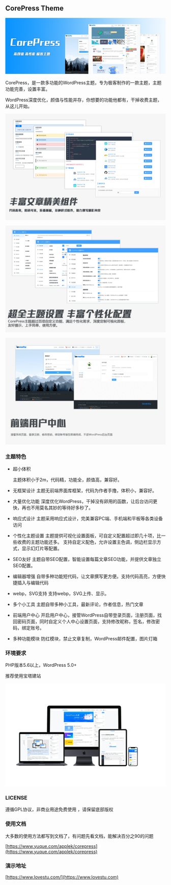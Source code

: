 ## CorePress Theme

![corepress](screenshot/corepress4jsbanner.webp)

CorePress，是一款多功能的WordPress主题，专为极客制作的一款主题，主题功能完善，设置丰富。

WordPress深度优化，颜值与性能并存，你想要的功能他都有，干掉收费主题，从这儿开始。

![corepress](screenshot/corepress4js02.webp)

![corepress](screenshot/corepress4js03.webp)

![corepress](screenshot/corepress4js04.webp)

### 主题特色

* 超小体积

  主题体积小于2m，代码精，功能全，颜值高，兼容好。

* 无框架设计
  主题无前端界面库框架，代码为作者手撸，体积小，兼容好。
* 大量优化功能
  深度优化WordPress，干掉没有卵用的函数，让后台访问更快，再也不用莫名其妙的等待好多秒了。
* 响应式设计
  主题采用响应式设计，完美兼容PC端、手机端和平板等各类设备访问

* 个性化主题设置
  主题提供可视化设置面板，可自定义配置超过即几十项，比一些收费的主题功能还多。
  支持自定义配色，允许设置主色调，侧边栏显示方式，显示幻灯片等配置。

* SEO友好
  主题自带SEO配置，智能设置每篇文章SEO功能，并提供文章独立SEO配置。

* 编辑器增强
  自带多种功能短代码，让文章撰写更方便。支持代码高亮，方便快捷插入与编辑代码
*  webp，SVG支持
  支持webp，SVG上传、显示。
*  多个小工具
  主题自带多种小工具，最新评论，作者信息，热门文章
*  前端用户中心
  开启用户中心，接管WordPress自带登录页面，注册页面，找回密码页面，同时自定义个人中心设置页面，支持修改昵称，签名，修改密码，绑定账号。
* 多种功能模块
  防红模块，禁止文章复制，WordPress邮件配置，图片灯箱  

### 环境要求
PHP版本5.6以上，WordPress 5.0+

推荐使用宝塔建站

![corepress](screenshot/corepresstheme.png)

### LICENSE 

遵循GPL协议，非商业用途免费使用 ，请保留底部版权

### 使用文档

大多数的使用方法都写到文档了，有问题先看文档，能解决百分之90的问题

[https://www.yuque.com/applek/corepress](https://www.yuque.com/applek/corepress)

### 演示地址

[https://www.lovestu.com/](https://www.lovestu.com)  


